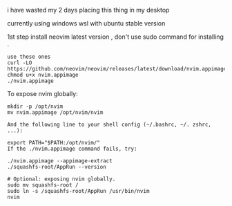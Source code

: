 i have wasted my 2 days placing this thing in my desktop 

currently using windows wsl with ubuntu stable version 

1st step install neovim latest version ,
don't use sudo command for installing .










 

```
use these ones
curl -LO https://github.com/neovim/neovim/releases/latest/download/nvim.appimage
chmod u+x nvim.appimage
./nvim.appimage

```
To expose nvim globally:
```
mkdir -p /opt/nvim
mv nvim.appimage /opt/nvim/nvim
```
```
And the following line to your shell config (~/.bashrc, ~/. zshrc, ...):

export PATH="$PATH:/opt/nvim/"
If the ./nvim.appimage command fails, try:

./nvim.appimage --appimage-extract
./squashfs-root/AppRun --version

# Optional: exposing nvim globally.
sudo mv squashfs-root /
sudo ln -s /squashfs-root/AppRun /usr/bin/nvim
nvim
```
